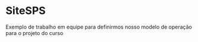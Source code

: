 # SiteSPS
Exemplo de trabalho em equipe para definirmos nosso modelo de operação para o projeto do curso
